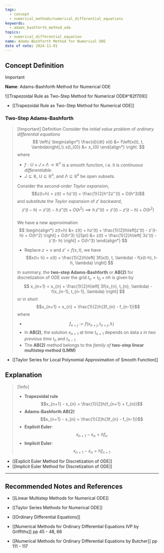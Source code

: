 ```yaml
---
tags:
  - concept
  - numerical_methods/numerical_differential_equations
keywords:
  - adams_bashforth_method_ode
topics:
  - numerical_differential_equation
name: Adams-Bashforth Method for Numerical ODE
date of note: 2024-11-01
---
```


## Concept Definition

>[!important]
>**Name**: Adams-Bashforth Method for Numerical ODE

![[Trapezoidal Rule as Two-Step Method for Numerical ODE#^82f709]]

- [[Trapezoidal Rule as Two-Step Method for Numerical ODE]]

### Two-Step Adams-Bashforth

>[!important] Definition
>Consider the *initial value problem* of *ordinary differential equations*
>$$
>\left\{
>\begin{align*}
>\frac{d}{dt} x(t) &= f\left(x(t), t, \lambda\right),\\
>x(t_{0}) &= x_{0}
>\end{align*}
>\right.
>$$
>where 
>- $f: U \times J \times \Lambda \to \mathbb{R}^n$ is a smooth function, i.e. it is *continuous differentiable*. 
>- $J \subseteq \mathbb{R}$, $U \subseteq \mathbb{R}^n$, and $\Lambda \subseteq \mathbb{R}^k$ be open subsets.
>  
>Consider the *second-order Taylor expansion*, $$z(t+h) = z(t) + hz'(t) + \frac{1}{2}h^2z''(t) + O(h^3)$$  and substitute the *Taylor expansion* of $z'$ *backward*,  $$z'(t - h) = z'(t) - h\,z''(t) + O(h^2) \implies h\,z''(t) = z'(t) - z'(t- h) + O(h^2)$$  
>We have a new approximation
>$$
>\begin{align*}
>z(t+h) &= z(t) + hz'(t) + \frac{1}{2}h\left[z'(t) - z'(t- h) + O(h^2)  \right] + O(h^3) \\[5pt]
>&= z(t) + \frac{1}{2}h\left[ 3z'(t) - z'(t- h) \right] + O(h^3) 
>\end{align*}
>$$
>- Replace $z = x$ and $z' = f(x, t)$, we have $$x(t+ h) = x(t) + \frac{1}{2}h\left[ 3f(x(t), t, \lambda) - f(x(t-h), t-h, \lambda) \right] $$
>  
>In summary, the **two-step Adams-Bashforth** or **AB(2)** for discretization of ODE over the grid $t_{n} = t_{0} + nh$ is given by 
>$$
>x_{n+1} = x_{n} + \frac{1}{2}h\left[ 3f(x_{n}, t_{n}, \lambda) - f(x_{n-1}, t_{n-1}, \lambda) \right] 
>$$
>or in short $$x_{n+1} = x_{n} + \frac{1}{2}h(3f_{n} - f_{n-1})$$ where
>- $$f_{n+j} := f(x_{n+j}, t_{n+j}, \lambda)$$
>- In **AB(2)**, the solution $x_{n+1}$ at time $t_{n+1}$ depends on data $x$ *in two previous time* $t_{n}$ and $t_{n-1}$
>- The **AB(2)** method belongs to the *family of* **two-step linear multistep method (LMM)**

- [[Taylor Series for Local Polynomial Approximation of Smooth Function]]


## Explanation

>[!info]
>- **Trapezoidal rule** $$x_{n+1} - x_{n} = \frac{1}{2}h(f_{n+1} + f_{n})$$
>- **Adams-Bashforth AB(2)** $$x_{n+1} - x_{n} = \frac{1}{2}h(3f_{n} - f_{n-1})$$
>- **Explicit Euler**: $$x_{n+1} - x_{n} = hf_{n}$$
>- **Implicit Euler**: $$x_{n+1} - x_{n} = hf_{n+1}$$

- [[Explicit Euler Method for Discretization of ODE]]
- [[Implicit Euler Method for Discretization of ODE]]



-----------
##  Recommended Notes and References


- [[Linear Multistep Methods for Numerical ODE]]


- [[Taylor Series Methods for Numerical ODE]]
- [[Ordinary Differential Equations]]


- [[Numerical Methods for Ordinary Differential Equations IVP by Griffiths]] pp 45 - 48, 66
- [[Numerical Methods for Ordinary Differential Equations by Butcher]] pp 111 - 117